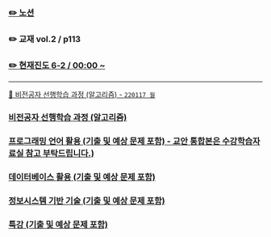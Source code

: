 ### [✏️ 노션](https://jhcode.notion.site/220117-bd6b3252230343ffa0b42d0ca761822b')
### ✏️ 교재 vol.2 / p113
### [✏️ 현재진도 6-2 / 00:00 ~](https://www.notion.so/jhcode/220117-bd6b3252230343ffa0b42d0ca761822b#d5f56ee7ec4e452b828f4c29370de7aa)

---
[📁 비전공자 선행학습 과정 (알고리즘) -  `220117 월`](https://github.com/jhy0409/jhy0409/tree/main/0%20%EC%82%B0%EC%97%85%EA%B8%B0%EC%82%AC%20%EC%9E%90%EA%B2%A9%EC%A6%9D/%E1%84%87%E1%85%B5%E1%84%8C%E1%85%A5%E1%86%AB%E1%84%80%E1%85%A9%E1%86%BC%E1%84%8C%E1%85%A1%20%E1%84%89%E1%85%A5%E1%86%AB%E1%84%92%E1%85%A2%E1%86%BC%E1%84%92%E1%85%A1%E1%86%A8%E1%84%89%E1%85%B3%E1%86%B8%20%E1%84%80%E1%85%AA%E1%84%8C%E1%85%A5%E1%86%BC%20(%E1%84%8B%E1%85%A1%E1%86%AF%E1%84%80%E1%85%A9%E1%84%85%E1%85%B5%E1%84%8C%E1%85%B3%E1%86%B7))

### [비전공자 선행학습 과정 (알고리즘)](https://www.notion.so/jhcode/220117-bd6b3252230343ffa0b42d0ca761822b#f37f4169c1aa4924a0419f8b2d6d53de)
### [프로그래밍 언어 활용 (기출 및 예상 문제 포함) - 교안 통합본은 수강학습자료실 참고 부탁드립니다.)](https://www.notion.so/jhcode/220117-bd6b3252230343ffa0b42d0ca761822b#9ae2dbd272d64dc1bd77292105962a21)
### [데이터베이스 활용 (기출 및 예상 문제 포함)](https://www.notion.so/jhcode/220117-bd6b3252230343ffa0b42d0ca761822b#fbb5893279134e1e99ec07fb3d271488)
### [정보시스템 기반 기술 (기출 및 예상 문제 포함)](https://www.notion.so/jhcode/220117-bd6b3252230343ffa0b42d0ca761822b#ae8f20c6d75b4d1d922048ae307e171f)
### [특강 (기출 및 예상 문제 포함)](https://www.notion.so/jhcode/220117-bd6b3252230343ffa0b42d0ca761822b#6282fb9f8e19454eaf6bb8f2d7af236c)
